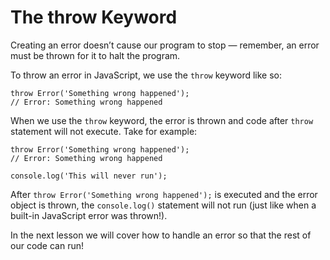 # The throw Keyword

Creating an error doesn’t cause our program to stop — remember, an error must be thrown for it to halt the program.

To throw an error in JavaScript, we use the `throw` keyword like so:

```
throw Error('Something wrong happened');
// Error: Something wrong happened
```

When we use the `throw` keyword, the error is thrown and code after `throw` statement will not execute. Take for example:

```
throw Error('Something wrong happened');
// Error: Something wrong happened

console.log('This will never run');
```

After `throw Error('Something wrong happened');` is executed and the error object is thrown, the `console.log()` statement will not run (just like when a built-in JavaScript error was thrown!).

In the next lesson we will cover how to handle an error so that the rest of our code can run!
